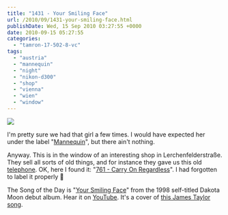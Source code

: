 ```yaml
---
title: "1431 - Your Smiling Face"
url: /2010/09/1431-your-smiling-face.html
publishDate: Wed, 15 Sep 2010 03:27:55 +0000
date: 2010-09-15 05:27:55
categories: 
  - "tamron-17-502-8-vc"
tags: 
  - "austria"
  - "mannequin"
  - "night"
  - "nikon-d300"
  - "shop"
  - "vienna"
  - "wien"
  - "window"
---
```

<a target="_blank" href="https://d25zfm9zpd7gm5.cloudfront.net/1200x1200/2010/20100914_201213_ps.jpg"><img src="https://d25zfm9zpd7gm5.cloudfront.net/0600x0600/2010/20100914_201213_ps.jpg" /></a>

I'm pretty sure we had that girl a few times. I would have expected her under the label "<a target="_blank"  href="/tag/mannequin">Mannequin</a>", but there ain't nothing.

 Anyway. This is in the window of an interesting shop in Lerchenfelderstraße. They sell all sorts of old things, and for instance they gave us this old <a href="/2008/11/775-long-distance-call.html">telephone</a>. OK, here I found it: "<a target="_blank" href="/2008/11/761-carry-on-regardless.html">761 - Carry On Regardless</a>". I had forgotten to label it properly 🙂

The Song of the Day is "<a target="_blank"  href="http://www.lyricsmode.com/lyrics/j/james_taylor/your_smiling_face.html">Your Smiling Face</a>" from the 1998 self-titled Dakota Moon debut album. Hear it on <a target="_blank" href="http://www.youtube.com/watch?v=aCkc9jY4VSo">YouTube</a>. It's a cover of <a target="_blank" href="http://www.youtube.com/watch?v=2ELw2Cp-F3s">this James Taylor song</a>.
